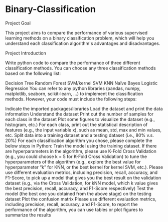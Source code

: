 # Binary-Classification
Project Goal

This project aims to compare the performance of various supervised learning methods on a binary classification problem, which will help you understand each classification algorithm's advantages and disadvantages.

Project Introduction

Write python code to compare the performance of three different classification methods. You can choose any three classification methods based on the following list:

Decision Tree
Random Forest
SVM/kernel SVM
KNN
Naïve Bayes
Logistic Regression
You can refer to any python libraries (pandas, numpy, matplotlib, seaborn, scikit-learn, …) to implement the classification methods. However, your code must include the following steps:

Indicate the imported packages/libraries
Load the dataset and print the data information
Understand the dataset
Print out the number of samples for each class in the dataset
Plot some figures to visualize the dataset (e.g., histogram, etc.)
For each class, print out the statistical description of features (e.g., the input variable x), such as mean, std, max and min values, etc.
Split data into a training dataset and a testing dataset (i.e., 80% v.s. 20%)
For each classification algorithm you chose, please complete the below steps in Python:
Train the model using the training dataset.
If there are hyperparameters in the algorithm, please use K-Fold Cross Validation (e.g., you could choose k = 5 for K-Fold Cross Validation) to tune the hyperparameters of the algorithm (e.g., explore the best value for hyperparameter “k” for KNN, or the best kernel for kernel SVM, etc.).
Please use different evaluation metrics, including precision, recall, accuracy, and F1-Score, to pick up a model that gives you the best result on the validation dataset (e.g., via the Cross Validation, for kNN model, which k value gives the best precision, recall, accuracy, and F1-Score respectively)
Test the model (the best one you obtained from the above stage) on the testing dataset
Plot the confusion matrix
Please use different evaluation metrics, including precision, recall, accuracy, and F1-Score, to report the performance of the algorithm, you can use tables or plot figures to summarize the results
